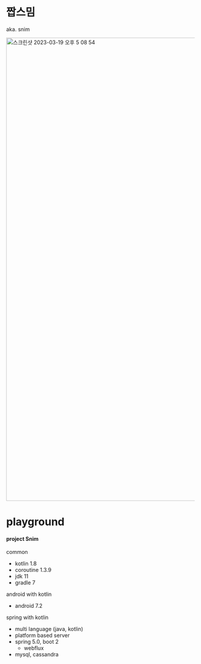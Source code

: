 # 짭스밈
aka. snim

<img width="1239" alt="스크린샷 2023-03-19 오후 5 08 54" src="https://user-images.githubusercontent.com/88091704/226162156-2b771589-a0fc-493e-956e-77e0e64ed5fb.png">


# playground
#### project Snim

common
- kotlin 1.8
- coroutine 1.3.9
- jdk 11
- gradle 7

android with kotlin
- android 7.2

spring with kotlin
- multi language (java, kotlin)
- platform based server
- spring 5.0, boot 2
  - webflux
- mysql, cassandra
